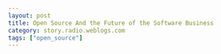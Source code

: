 ```yaml
---
layout: post
title: Open Source And the Future of the Software Business
category: story.radio.weblogs.com
tags: ["open_source"]
---
```

<head>
<meta http-equiv="Content-Type" content="text/html; charset=UTF-8">
    <meta http-equiv="Expires" content="Mon, 01 Jan 1990 01:00:00 GMT">
    <title>Open Source And the Future of the Software Business</title>
    <style type="text/css">
      body {
        margin-top: 0px;
        margin-left: 0px;
        margin-right: 0px;
        margin-bottom: 0px;
        }

      body, td, p {
        font-family: verdana, sans-serif;
        font-size: 90%;
        }

      h2 { 
        font-family: Verdana, Arial, Helvetica, sans-serif; font-size: 24px; font-weight: bold
        }
      .header {
        font-family: Verdana, Arial, Helvetica, sans-serif; font-size: 40px; font-weight: bold
        }
      .realsmall {
        font-family: Verdana, Arial, Helvetica, sans-serif; font-size: 9px;
        }
      .small {
        font-family: Verdana, Arial, Helvetica, sans-serif; font-size: 10px;
        }
      </style>
    </head>

| 

 |

| ![](http://radio.weblogs.com/0103807/images/trans60x60.gif)  
 | Last updated: 8/4/2002; 5:30:42 PM  
 | ![](http://radio.weblogs.com/0103807/images/trans60x60.gif) |

| ![](http://radio.weblogs.com/0103807/images/trans60x1.gif)  
 | 

<font size="+3"><b><a href="http://radio.weblogs.com/0103807/" style="color:black; text-decoration:none">The FuzzyBlog!</a></b></font>  
_Marketing 101. Consulting 101. PHP Consulting. Random geeky stuff. I Blog Therefore I Am._

<font size="+1"><b>Open Source And the Future of the Software Business</b></font>

### The Future of the Software Business
In a recent essay I alluded to a coming software industry implosion. &nbsp;In specific I stated: > jsjIf you think about this a bit then the questions clearly fork and become these (among at least 543 other questions): 
1. What parts of the software business will survive? 
  - Utilities 
  - Things that Need Constant Updating 
  - Games 
  - Very High End Software. Think SAP. 
  - **What about Microsoft?** Sorry boys, Microsoft isn't going away anytime soon. I'd ammend the the sobriquet "Death and Taxes" to "Death, Taxes and Microsoft". I do suspect that the best years of Microsoft are now behind them. Just for example, consider what Microsoft's revenues would be without MySQL, Apache, Postgres and other Open Source tools. Microsoft is going to always bean important company but not the center of the universe that they currently are. 
  - **What about Apple?** There's no question in my mind that Apple's going to do just fine with all this. They've already adopted an Open Source philosopy at their core. And, when I recently had lunch with John Hurley, the lead security architect for Apple, I was hugely impressed with the degree to which "Apple Gets It". Still ... I said Apple would be ok. I didn't say anything about Macintosh software vendors (so much Apple software is now bundled with the machine and they are still really a hardware company that uses hardware to deliver software). My suspicion is that Macintosh software vendors are going to be even harder hit than PC software vendors. All that needs to happen is for the Macintosh faithful to realize that X Windows applications, while ugly, are free. Free is a huge compelling advantage. 

### What Can Software Companies Do?
My guess is that if you are in the software business right now, your head is probably in the sand. You don't want to admit you are going to become obsolete. You just can't believe it. And you've probably never experienced the pain of a major strategic transition. Still, for those that are listening, here's what I'd do if I were in your shoes 
- Learn lots and lots about Open Source 
- Build FANTASTIC customer relationships. When it comes right down to it, spending money with a vendor is a choice. No one has to do it. And good customer relationships make a huge difference in people's willingness to spend money with you. This means lots of different things including better software quality, less arrogance, more willingess to admit your bugs and more. In case you haven't figured it out -- **honesty** and **accountability** are very popular right now. 
- Form a services division. 
- Cut your costs. I've never seen a high tech company that couldn't cut fat and bloat from it's bottom line. As a general rule of thumb, high tech companies, except for the very small ones that never got any funding, are not managed well, waste money and are generally inefficient. There's lots and lots of waste as a natural consequence of our better than average growth rates and high profit margins. 
- Roll out hosted versions of your applications. Sure the ASP revolution failed the first time out. So what? It's still a good idea but a lot of good ideas take time. For example: I started selling hypertext software in 1987. And when did you first use the web? All technology transitions take time and complex ones take lots of time. But good ideas do generally succeed.

  
  

<script language="JavaScript" type="text/javascript"><!--
	var imageUrl = "http://radio.xmlstoragesystem.com/weblogStats/count.gif";
	var imageTag = "<img src=\"" + imageUrl + "?group=radio1&usernum=103807&referer=" + escape (document.referrer) + "\" height=\"1\" width=\"1\">";
	document.write (imageTag);
	//--></script>

 | ![](http://radio.weblogs.com/0103807/images/trans60x1.gif)  
 |
| ![](http://radio.weblogs.com/0103807/images/trans60x60.gif)  
 | Copyright 2002 © The FuzzyStuff  
 | ![](http://radio.weblogs.com/0103807/images/trans60x60.gif)  
 |

